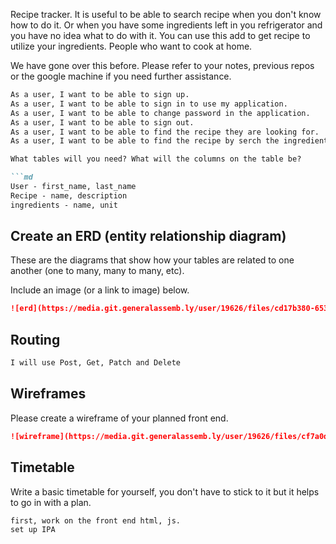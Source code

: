 Recipe tracker. It is useful to be able to search recipe when you don't know how to
do it. Or when you have some ingredients left in you refrigerator and you have no
idea what to do with it. You can use this add to get recipe to utilize your ingredients. People who want to cook at home.

We have gone over this before. Please refer to your notes, previous repos or the
google machine if you need further assistance.

```md
As a user, I want to be able to sign up.
As a user, I want to be able to sign in to use my application.
As a user, I want to be able to change password in the application.
As a user, I want to be able to sign out.
As a user, I want to be able to find the recipe they are looking for.
As a user, I want to be able to find the recipe by serch the ingredients.

What tables will you need? What will the columns on the table be?

```md
User - first_name, last_name
Recipe - name, description
ingredients - name, unit
```

## Create an ERD (entity relationship diagram)

These are the diagrams that show how your tables are related to one another
(one to many, many to many, etc).

Include an image (or a link to image) below.

```md
![erd](https://media.git.generalassemb.ly/user/19626/files/cd17b380-6537-11e9-94da-1dc964e25cf4)
```
## Routing

```md
I will use Post, Get, Patch and Delete
```

## Wireframes

Please create a wireframe of your planned front end.

```md
![wireframe](https://media.git.generalassemb.ly/user/19626/files/cf7a0d80-6537-11e9-8454-0bdebc01d02f)

```
## Timetable

Write a basic timetable for yourself, you don't have to stick to it but it
helps to go in with a plan.

```md
first, work on the front end html, js.
set up IPA
